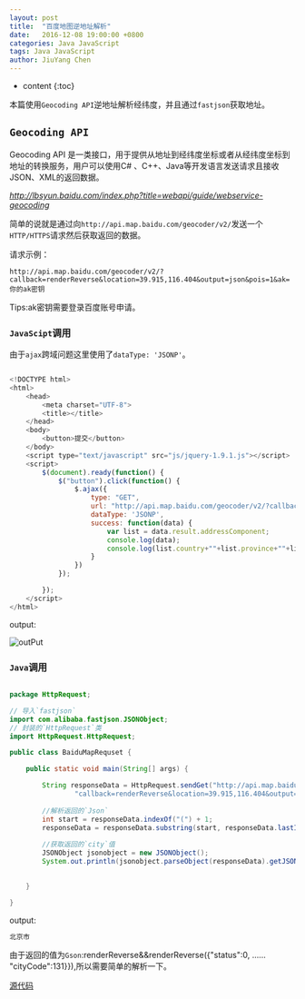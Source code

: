 ```yaml
---
layout: post
title:  "百度地图逆地址解析"
date:   2016-12-08 19:00:00 +0800
categories: Java JavaScript
tags: Java JavaScript
author: JiuYang Chen
---
```


* content
{:toc}

本篇使用`Geocoding API`逆地址解析经纬度，并且通过`fastjson`获取地址。



## `Geocoding API`

Geocoding API 是一类接口，用于提供从地址到经纬度坐标或者从经纬度坐标到地址的转换服务，用户可以使用C# 、C++、Java等开发语言发送请求且接收JSON、XML的返回数据。

*http://lbsyun.baidu.com/index.php?title=webapi/guide/webservice-geocoding*

简单的说就是通过向`http://api.map.baidu.com/geocoder/v2/`发送一个`HTTP/HTTPS`请求然后获取返回的数据。

请求示例：

`http://api.map.baidu.com/geocoder/v2/?callback=renderReverse&location=39.915,116.404&output=json&pois=1&ak=你的ak密钥`  

Tips:ak密钥需要登录百度账号申请。

### `JavaScipt`调用

由于`ajax`跨域问题这里使用了`dataType: 'JSONP'`。

```js

<!DOCTYPE html>
<html>
	<head>
		<meta charset="UTF-8">
		<title></title>
	</head>
	<body>
		<button>提交</button>
	</body>
	<script type="text/javascript" src="js/jquery-1.9.1.js"></script>
	<script>
		$(document).ready(function() {
			$("button").click(function() {
				$.ajax({
					type: "GET",
					url: "http://api.map.baidu.com/geocoder/v2/?callback=renderReverse&location=39.915,116.404&output=json&pois=1&ak=你的ak密钥",					
					dataType: 'JSONP',
					success: function(data) {
						var list = data.result.addressComponent;
						console.log(data);
						console.log(list.country+""+list.province+""+list.district+""+list.street);
					}
				})
			});

		});
	</script>
</html>

```

output:

![outPut](http://ww1.sinaimg.cn/mw690/c584f169gw1faktepn1u8j20do0bgmxj.jpg)

### `Java`调用

```java

package HttpRequest;

// 导入`fastjson`
import com.alibaba.fastjson.JSONObject;
// 封装的`HttpRequest`类
import HttpRequest.HttpRequest;

public class BaiduMapRequset {

	public static void main(String[] args) {

		String responseData = HttpRequest.sendGet("http://api.map.baidu.com/geocoder/v2/",
				"callback=renderReverse&location=39.915,116.404&output=json&pois=1&ak=你的ak密钥");
		
		//解析返回的`Json`
		int start = responseData.indexOf("(") + 1;
		responseData = responseData.substring(start, responseData.lastIndexOf(")"));
		
		//获取返回的`city`值
		JSONObject jsonobject = new JSONObject();  
		System.out.println(jsonobject.parseObject(responseData).getJSONObject("result").getJSONObject("addressComponent").get("city"));
		

	}

}

```


output:

```java
北京市
```

由于返回的值为`Gson`:renderReverse&&renderReverse({"status":0, ...... "cityCode":131}}),所以需要简单的解析一下。

[源代码](http://ww3.sinaimg.cn/mw690/c584f169gw1famyufb3ibj20eu02o747.jpg)
